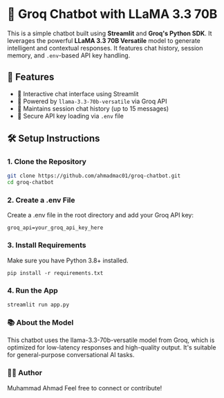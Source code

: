# 🧠 Groq Chatbot with LLaMA 3.3 70B

This is a simple chatbot built using **Streamlit** and **Groq's Python SDK**. It leverages the powerful **LLaMA 3.3 70B Versatile** model to generate intelligent and contextual responses. It features chat history, session memory, and `.env`-based API key handling.

## 🚀 Features

- 💬 Interactive chat interface using Streamlit
- 🤖 Powered by `llama-3.3-70b-versatile` via Groq API
- 🧠 Maintains session chat history (up to 15 messages)
- 🔐 Secure API key loading via `.env` file

## 🛠️ Setup Instructions

### 1. Clone the Repository

```bash
git clone https://github.com/ahmadmac01/groq-chatbot.git
cd groq-chatbot
```
### 2. Create a .env File
Create a .env file in the root directory and add your Groq API key:
```
groq_api=your_groq_api_key_here
```
### 3. Install Requirements
Make sure you have Python 3.8+ installed.
```
pip install -r requirements.txt
```
### 4. Run the App
```
streamlit run app.py
```
### 📚 About the Model
This chatbot uses the llama-3.3-70b-versatile model from Groq, which is optimized for low-latency responses and high-quality output. It's suitable for general-purpose conversational AI tasks.

### 🧑‍💻 Author
Muhammad Ahmad
Feel free to connect or contribute!
